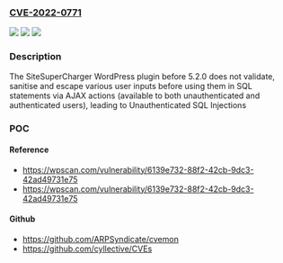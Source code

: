 ### [CVE-2022-0771](https://cve.mitre.org/cgi-bin/cvename.cgi?name=CVE-2022-0771)
![](https://img.shields.io/static/v1?label=Product&message=SiteSuperCharger&color=blue)
![](https://img.shields.io/static/v1?label=Version&message=5.2.0%3C%205.2.0%20&color=brighgreen)
![](https://img.shields.io/static/v1?label=Vulnerability&message=CWE-89%20SQL%20Injection&color=brighgreen)

### Description

The SiteSuperCharger WordPress plugin before 5.2.0 does not validate, sanitise and escape various user inputs before using them in SQL statements via AJAX actions (available to both unauthenticated and authenticated users), leading to Unauthenticated SQL Injections

### POC

#### Reference
- https://wpscan.com/vulnerability/6139e732-88f2-42cb-9dc3-42ad49731e75
- https://wpscan.com/vulnerability/6139e732-88f2-42cb-9dc3-42ad49731e75

#### Github
- https://github.com/ARPSyndicate/cvemon
- https://github.com/cyllective/CVEs

